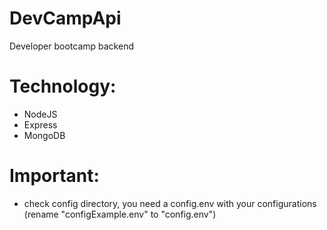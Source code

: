 # DevCampApi

Developer bootcamp backend

# Technology:

- NodeJS
- Express
- MongoDB

# Important:

- check config directory, you need a config.env with your configurations (rename "configExample.env" to "config.env")
